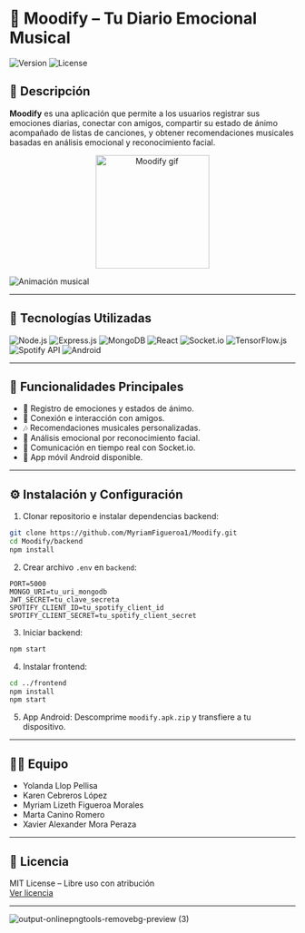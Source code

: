 # 🎵 Moodify – Tu Diario Emocional Musical

![Version](https://img.shields.io/badge/version-1.0.0-blue)
![License](https://img.shields.io/badge/license-MIT-lightgrey)

## 🚀 Descripción

**Moodify** es una aplicación que permite a los usuarios registrar sus emociones diarias, conectar con amigos, compartir su estado de ánimo acompañado de listas de canciones, y obtener recomendaciones musicales basadas en análisis emocional y reconocimiento facial.

<div align="center">
  <img src="https://media3.giphy.com/media/v1.Y2lkPTc5MGI3NjExb2xsd3E3MzZiaG5zazQ5a3M0eTV0MW5kdTlrMjhyZTFndTBqN3JzcSZlcD12MV9pbnRlcm5hbF9naWZfYnlfaWQmY3Q9cw/X4eOmwrQHkiIemT6jj/giphy.gif" alt="Moodify gif" height="200"/>
</div>

![Animación musical](https://media3.giphy.com/media/v1.Y2lkPTc5MGI3NjExb2xsd3E3MzZiaG5zazQ5a3M0eTV0MW5kdTlrMjhyZTFndTBqN3JzcSZlcD12MV9pbnRlcm5hbF9naWZfYnlfaWQmY3Q9cw/X4eOmwrQHkiIemT6jj/giphy.gif)

---

## 🧩 Tecnologías Utilizadas

![Node.js](https://img.shields.io/badge/Node.js-339933?logo=node.js&logoColor=white&style=for-the-badge)
![Express.js](https://img.shields.io/badge/Express.js-000000?logo=express&logoColor=white&style=for-the-badge)
![MongoDB](https://img.shields.io/badge/MongoDB-47A248?logo=mongodb&logoColor=white&style=for-the-badge)
![React](https://img.shields.io/badge/React-61DAFB?logo=react&logoColor=black&style=for-the-badge)
![Socket.io](https://img.shields.io/badge/Socket.io-010101?logo=socket.io&logoColor=white&style=for-the-badge)
![TensorFlow.js](https://img.shields.io/badge/TensorFlow.js-FF6F00?logo=tensorflow&logoColor=white&style=for-the-badge)
![Spotify API](https://img.shields.io/badge/Spotify-1DB954?logo=spotify&logoColor=white&style=for-the-badge)
![Android](https://img.shields.io/badge/Android-3DDC84?logo=android&logoColor=white&style=for-the-badge)

---

## 🎯 Funcionalidades Principales

- 📝 Registro de emociones y estados de ánimo.
- 👥 Conexión e interacción con amigos.
- 🎶 Recomendaciones musicales personalizadas.
- 🤖 Análisis emocional por reconocimiento facial.
- 🔔 Comunicación en tiempo real con Socket.io.
- 📱 App móvil Android disponible.

---

## ⚙️ Instalación y Configuración

1. Clonar repositorio e instalar dependencias backend:
```bash
git clone https://github.com/MyriamFigueroa1/Moodify.git
cd Moodify/backend
npm install
```

2. Crear archivo `.env` en `backend`:
```
PORT=5000
MONGO_URI=tu_uri_mongodb
JWT_SECRET=tu_clave_secreta
SPOTIFY_CLIENT_ID=tu_spotify_client_id
SPOTIFY_CLIENT_SECRET=tu_spotify_client_secret
```

3. Iniciar backend:
```bash
npm start
```

4. Instalar frontend:
```bash
cd ../frontend
npm install
npm start
```

5. App Android: Descomprime `moodify.apk.zip` y transfiere a tu dispositivo.

---

## 👨‍💻 Equipo

- Yolanda Llop Pellisa  
- Karen Cebreros López  
- Myriam Lizeth Figueroa Morales  
- Marta Canino Romero  
- Xavier Alexander Mora Peraza  

---

## 📄 Licencia

MIT License – Libre uso con atribución  
[Ver licencia](https://opensource.org/licenses/MIT)

---

![output-onlinepngtools-removebg-preview (3)](https://github.com/user-attachments/assets/940ff865-7497-4a78-a09e-125e07d91e1a)

